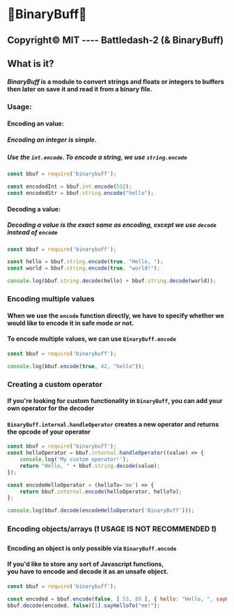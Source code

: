 # 🔢BinaryBuff🐃
## Copyright&copy; MIT ---- Battledash-2 (& BinaryBuff)

## What is it?
#### ***BinaryBuff*** is a module to convert strings and floats or integers to buffers<br>then later on save it and read it from a binary file.

### Usage:
#### Encoding an value:
##### Encoding an integer is simple.
##### Use the `int.encode`. To encode a string, we use `string.encode`
```js
const bbuf = require('binarybuff');

const encodedInt = bbuf.int.encode(532);
const encodedStr = bbuf.string.encode("hello");
```

#### Decoding a value:
##### Decoding a value is the exact same as encoding, except we use `decode` instead of `encode`
```js
const bbuf = require('binarybuff');

const hello = bbuf.string.encode(true, "Hello, ");
const world = bbuf.string.encode(true, "world!");

console.log(bbuf.string.decode(hello) + bbuf.string.decode(world));
```

### Encoding multiple values
#### When we use the `encode` function directly, we have to specify whether we would like to encode it in safe mode or not.
#### To encode multiple values, we can use `BinaryBuff.encode`
```js
const bbuf = require('binarybuff');

console.log(bbuf.encode(true, 42, "hello"));
```

### Creating a custom operator
#### If you're looking for custom functionality in `BinaryBuff`, you can add your own operator for the decoder
#### `BinaryBuff.internal.handleOperator` creates a new operator and returns the opcode of your operator
```js
const bbuf = require('binarybuff');
const helloOperator = bbuf.internal.handleOperator((value) => {
	console.log('My custom operator!');
	return "Hello, " + bbuf.string.decode(value);
});

const encodeHelloOperator = (helloTo='me') => {
	return bbuf.internal.encode(helloOperator, helloTo);
};

console.log(bbuf.decode(encodeHelloOperator('BinaryBuff')));
```

### Encoding objects/arrays (❗ USAGE IS NOT RECOMMENDED ❗)
#### Encoding an object is only possible via `BinaryBuff.encode`
#### If you'd like to store any sort of Javascript functions,<br/> you have to encode and decode it as an unsafe object.
```js
const bbuf = require('binarybuff');

const encoded = bbuf.encode(false, [ 53, 89 ], { hello: "Hello, ", sayHelloTo: (usr)=>{console.log("Hello,", usr);} });
bbuf.decode(encoded, false)[1].sayHelloTo("me!");
```
